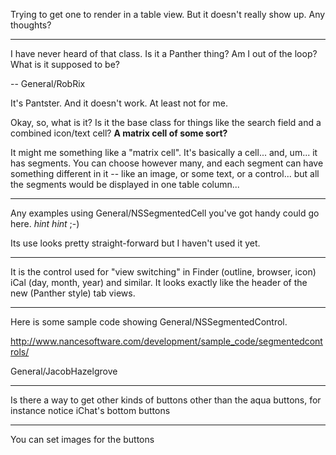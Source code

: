 Trying to get one to render in a table view.  But it doesn't really show up.   Any thoughts?

----

I have never heard of that class. Is it a Panther thing? Am I out of the loop? What is it supposed to be?

-- General/RobRix

It's Pantster. And it doesn't work.  At least not for me.

Okay, so, what is it? Is it the base class for things like the search field and a combined icon/text cell? **A matrix cell of some sort?**

It might me something like a "matrix cell".  It's basically a cell... and, um... it has segments.  You can choose however many, and each segment can have something different in it -- like an image, or some text, or a control... but all the segments would be displayed in one table column... 

----

Any examples using General/NSSegmentedCell you've got handy could go here. *hint hint* ;-)

Its use looks pretty straight-forward but I haven't used it yet.

----

It is the control used for "view switching" in Finder (outline, browser, icon) iCal (day, month, year) and similar. It looks exactly like the header of the new (Panther style) tab views.

----
Here is some sample code showing General/NSSegmentedControl.

http://www.nancesoftware.com/development/sample_code/segmentedcontrols/

General/JacobHazelgrove

----

Is there a way to get other kinds of buttons other than the aqua buttons, for instance notice iChat's bottom buttons

----

You can set images for the buttons